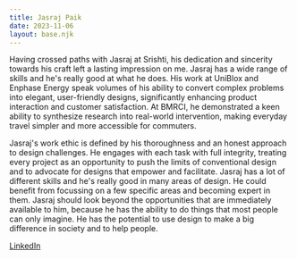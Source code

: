 ```yaml
---
title: Jasraj Paik
date: 2023-11-06
layout: base.njk
--- 
```


Having crossed paths with Jasraj at Srishti, his dedication and sincerity towards his craft left a lasting impression on me. Jasraj has a wide range of skills and he's really good at what he does. His work at UniBlox and Enphase Energy speak volumes of his ability to convert complex problems into elegant, user-friendly designs, significantly enhancing product interaction and customer satisfaction. At BMRCI, he demonstrated a keen ability to synthesize research into real-world intervention, making everyday travel simpler and more accessible for commuters.

Jasraj's work ethic is defined by his thoroughness and an honest approach to design challenges. He engages with each task with full integrity, treating every project as an opportunity to push the limits of conventional design and to advocate for designs that empower and facilitate. Jasraj has a lot of different skills and he's really good in many areas of design. He could benefit from focussing on a few specific areas and becoming expert in them. Jasraj should look beyond the opportunities that are immediately available to him, because he has the ability to do things that most people can only imagine. He has the potential to use design to make a big difference in society and to help people.

[LinkedIn](https://www.linkedin.com/in/jasraj-paik/)